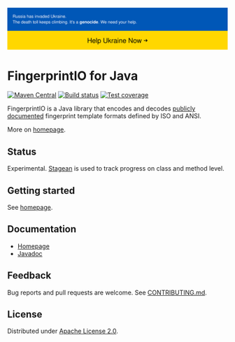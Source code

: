 <!--- Generated by scripts/configure.py --->
[![SWUbanner](https://raw.githubusercontent.com/vshymanskyy/StandWithUkraine/main/banner2-direct.svg)](https://github.com/vshymanskyy/StandWithUkraine/blob/main/docs/README.md)

# FingerprintIO for Java

[![Maven Central](https://img.shields.io/maven-central/v/com.machinezoo.fingerprintio/fingerprintio)](https://central.sonatype.com/artifact/com.machinezoo.fingerprintio/fingerprintio)
[![Build status](https://github.com/robertvazan/fingerprintio-java/workflows/build/badge.svg)](https://github.com/robertvazan/fingerprintio-java/actions/workflows/build.yml)
[![Test coverage](https://codecov.io/gh/robertvazan/fingerprintio-java/branch/master/graph/badge.svg)](https://codecov.io/gh/robertvazan/fingerprintio-java)

FingerprintIO is a Java library that encodes and decodes [publicly documented](https://templates.machinezoo.com/)
fingerprint template formats defined by ISO and ANSI.

More on [homepage](https://fingerprintio.machinezoo.com/).

## Status

Experimental. [Stagean](https://stagean.machinezoo.com/) is used to track progress on class and method level.

## Getting started

See [homepage](https://fingerprintio.machinezoo.com/).

## Documentation

* [Homepage](https://fingerprintio.machinezoo.com/)
* [Javadoc](https://fingerprintio.machinezoo.com/javadoc/com.machinezoo.fingerprintio/module-summary.html)

## Feedback

Bug reports and pull requests are welcome. See [CONTRIBUTING.md](CONTRIBUTING.md).

## License

Distributed under [Apache License 2.0](LICENSE).
